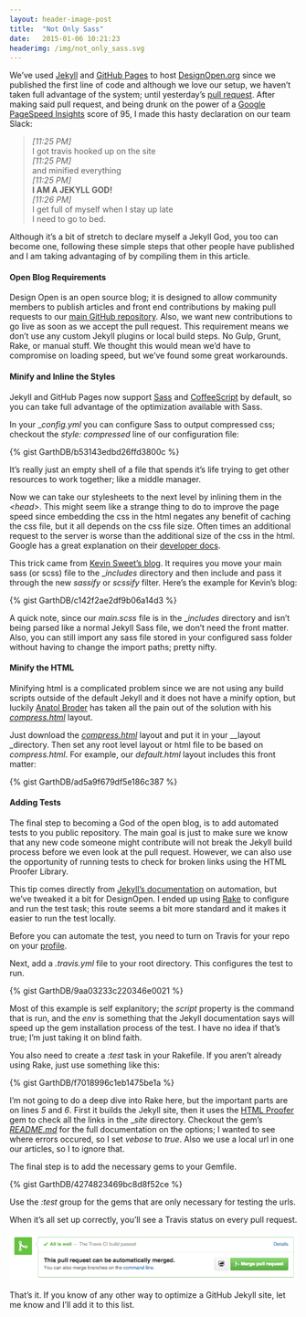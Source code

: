 ```yaml
---
layout: header-image-post
title:  "Not Only Sass"
date:   2015-01-06 10:21:23
headerimg: /img/not_only_sass.svg
---
```

We’ve used [Jekyll](http://jekyllrb.com/) and [GitHub Pages](https://pages.github.com/) to host [DesignOpen.org](http://DesignOpen.org) since we published the first line of code and although we love our setup, we haven’t taken full advantage of the system; until yesterday’s [pull request](https://github.com/DesignOpen/designopen.github.io/pull/157). After making said pull request, and being drunk on the power of a [Google PageSpeed Insights](https://developers.google.com/speed/pagespeed/insights/?url=designopen.org) score of 95, I made this hasty declaration on our team Slack:

> *[11:25 PM]*  
> I got travis hooked up on the site  
> *[11:25 PM]*  
> and minified everything  
> *[11:25 PM]*  
> **I AM A JEKYLL GOD!**  
> *[11:26 PM]*  
> I get full of myself when I stay up late  
> I need to go to bed.  

Although it’s a bit of stretch to declare myself a Jekyll God, you too can become one, following these simple steps that other people have published and I am taking advantaging of by compiling them in this article.

#### Open Blog Requirements

Design Open is an open source blog; it is designed to allow community members to publish articles and front end contributions by making pull requests to our [main GitHub repository](http://github.com/DesignOpen/designopen.github.io). Also, we want new contributions to go live as soon as we accept the pull request. This requirement means we don’t use any custom Jekyll plugins or local build steps. No Gulp, Grunt, Rake, or manual stuff. We thought this would mean we’d have to compromise on loading speed, but we’ve found some great workarounds.

#### Minify and Inline the Styles

Jekyll and GitHub Pages now support [Sass](http://sass-lang.com) and [CoffeeScript](http://coffeescript.com) by default, so you can take full advantage of the optimization available with Sass.

In your __config.yml_ you can configure Sass to output compressed css; checkout the _style: compressed_ line of our configuration file:

{% gist GarthDB/b53143edbd26ffd3800c %}

It’s really just an empty shell of a file that spends it’s life trying to get other resources to work together; like a middle manager.

Now we can take our stylesheets to the next level by inlining them in the _&lt;head&gt;_. This might seem like a strange thing to do to improve the page speed since embedding the css in the html negates any benefit of caching the css file, but it all depends on the css file size. Often times an additional request to the server is worse than the additional size of the css in the html. Google has a great explanation on their  [developer docs](https://developers.google.com/speed/docs/insights/OptimizeCSSDelivery).

This trick came from [Kevin Sweet’s blog](http://www.kevinsweet.com/inline-scss-jekyll-github-pages/). It requires you move your main sass (or scss) file to the __includes_ directory and then include and pass it through the new _sassify_ or _scssify_ filter. Here’s the example for Kevin’s blog:

{% gist GarthDB/c142f2ae2df9b06a14d3 %}

A quick note, since our _main.scss_ file is in the __includes_ directory and isn’t being parsed like a normal Jekyll Sass file, we don’t need the front matter. Also, you can still import any sass file stored in your configured sass folder without having to change the import paths; pretty nifty.

#### Minify the HTML

Minifying html is a complicated problem since we are not using any build scripts outside of the default Jekyll and it does not have a minify option, but luckily [Anatol Broder](http://penibelst.de/) has taken all the pain out of the solution with his [_compress.html_](https://github.com/penibelst/jekyll-compress-html) layout.

Just download the [_compress.html_](https://github.com/penibelst/jekyll-compress-html/releases/tag/v1.1.1) layout and put it in your __layout _directory. Then set any root level layout or html file to be based on _compress.html_. For example, our _default.html_ layout includes this front matter: 

{% gist GarthDB/ad5a9f679df5e186c387 %}

#### Adding Tests

The final step to becoming a God of the open blog, is to add automated tests to you public repository. The main goal is just to make sure we know that any new code someone might contribute will not break the Jekyll build process before we even look at the pull request. However, we can also use the opportunity of running tests to check for broken links using the HTML Proofer Library.

This tip comes directly from [Jekyll’s documentation](http://jekyllrb.com/docs/continuous-integration/) on automation, but we’ve tweaked it a bit for DesignOpen. I ended up using [Rake](https://github.com/ruby/rake) to configure and run the test task; this route seems a bit more standard and it makes it easier to run the test locally.

Before you can automate the test, you need to turn on Travis for your repo on your [profile](https://travis-ci.org/profile/).

Next, add a _.travis.yml_ file to your root directory. This configures the test to run.

{% gist GarthDB/9aa03233c220346e0021 %}

Most of this example is self explanitory; the _script_ property is the command that is run, and the _env_ is something that the Jekyll documentation says will speed up the gem installation process of the test. I have no idea if that’s true; I’m just taking it on blind faith.

You also need to create a _:test_ task in your Rakefile. If you aren’t already using Rake, just use something like this:

{% gist GarthDB/f7018996c1eb1475be1a %}

I’m not going to do a deep dive into Rake here, but the important parts are on lines _5_ and _6_. First it builds the Jekyll site, then it uses the [HTML Proofer ](https://github.com/gjtorikian/html-proofer)gem to check all the links in the __site_ directory. Checkout the gem’s [_README.md_](https://github.com/gjtorikian/html-proofer/blob/master/README.md) for the full documentation on the options; I wanted to see where errors occured, so I set _vebose_ to _true_. Also we use a local url in one our articles, so I to ignore that.

The final step is to add the necessary gems to your Gemfile.

{% gist GarthDB/4274823469bc8d8f52ce %}

Use the _:test_ group for the gems that are only necessary for testing the urls.

When it’s all set up correctly, you’ll see a Travis status on every pull request.

![Travis tests](/img/travis_tests_passed.png)

That’s it. If you know of any other way to optimize a GitHub Jekyll site, let me know and I’ll add it to this list.
